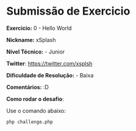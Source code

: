 # Submissão de Exercicio

**Exercicio:** 0 - Hello World

**Nickname:** xSplash

**Nível Técnico:** - Junior

**Twitter**: https://twitter.com/xsplsh

**Dificuldade de Resolução:** - Baixa

**Comentários:** :D

**Como rodar o desafio**: 

Use o comando abaixo: 
```bash
php challenge.php
```